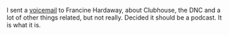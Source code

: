 I sent a <a href="http://scripting.com/2020/08/19/voicemailToFrancine.m4a">voicemail</a> to Francine Hardaway, about Clubhouse, the DNC and a lot of other things related, but not really. Decided it should be a podcast. It is what it is. 
